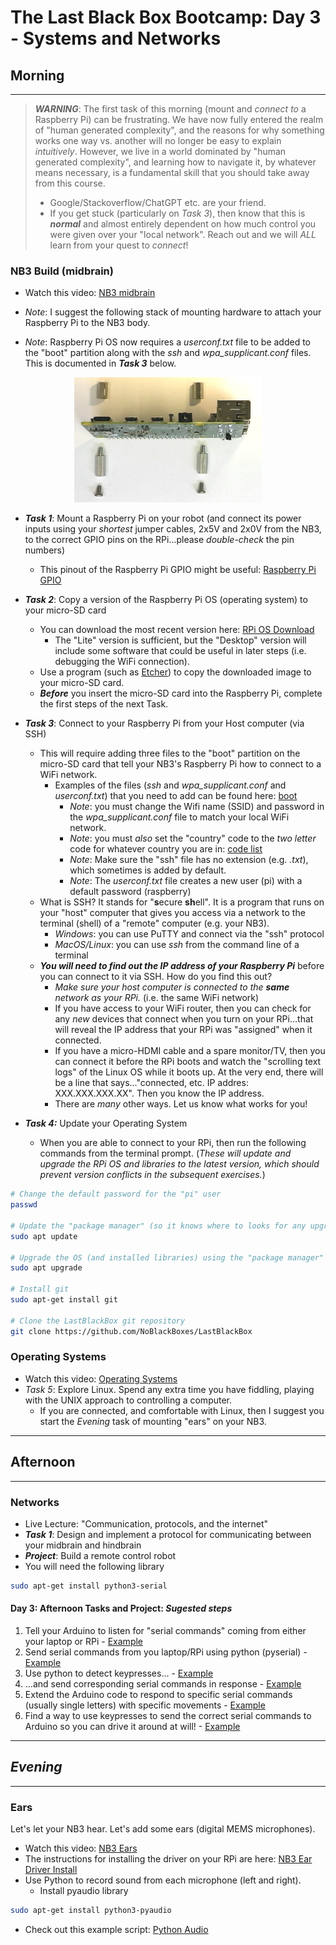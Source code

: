 # The Last Black Box Bootcamp: Day 3 - Systems and Networks

## Morning

----

> ***WARNING***: The first task of this morning (mount and *connect to* a Raspberry Pi) can be frustrating. We have now fully entered the realm of "human generated complexity", and the reasons for why something works one way vs. another will no longer be easy to explain *intuitively*. However, we live in a world dominated by "human generated complexity", and learning how to navigate it, by whatever means necessary, is a fundamental skill that you should take away from this course.
> - Google/Stackoverflow/ChatGPT etc. are your friend.
> - If you get stuck (particularly on *Task 3*), then know that this is ***normal*** and almost entirely dependent on how much control you were given over your "local network". Reach out and we will *ALL* learn from your quest to *connect*!

### NB3 Build (midbrain)

- Watch this video: [NB3 midbrain](https://vimeo.com/627777644)

- *Note*: I suggest the following stack of mounting hardware to attach your Raspberry Pi to the NB3 body.
- *Note*: Raspberry Pi OS now requires a *userconf.txt* file to be added to the "boot" partition along with the *ssh* and *wpa_supplicant.conf* files. This is documented in ***Task 3*** below.

<p align="center">
<img src="resources/images/raspberry_pi_mount.png" alt="Braitenberg Vehicle" width="300" height="200">
</p>

- ***Task 1***: Mount a Raspberry Pi on your robot (and connect its power inputs using your *shortest* jumper cables, 2x5V and 2x0V from the NB3, to the correct GPIO pins on the RPi...please *double-check* the pin numbers)
  - This pinout of the Raspberry Pi GPIO might be useful: [Raspberry Pi GPIO](resources/images/rpi_GPIO_pinout.png)
- ***Task 2***: Copy a version of the Raspberry Pi OS (operating system) to your micro-SD card
  - You can download the most recent version here: [RPi OS Download](https://www.raspberrypi.com/software/operating-systems/)
    - The "Lite" version is sufficient, but the "Desktop" version will include some software that could be useful in later steps (i.e. debugging the WiFi connection).
  - Use a program (such as [Etcher](https://www.balena.io/etcher/)) to copy the downloaded image to your micro-SD card.
  - ***Before*** you insert the micro-SD card into the Raspberry Pi, complete the first steps of the next Task.
- ***Task 3***: Connect to your Raspberry Pi from your Host computer (via SSH)
  - This will require adding three files to the "boot" partition on the micro-SD card that tell your NB3's Raspberry Pi how to connect to a WiFi network.
    - Examples of the files (*ssh* and *wpa_supplicant.conf* and *userconf.txt*) that you need to add can be found here: [boot](resources/connecting/boot)
      - *Note*: you must change the Wifi name (SSID) and password in the *wpa_supplicant.conf* file to match your local WiFi network.
      - *Note*: you must *also* set the "country" code to the *two letter* code for whatever country you are in: [code list](https://en.wikipedia.org/wiki/List_of_ISO_3166_country_codes)
      - *Note*: Make sure the "ssh" file has no extension (e.g. *.txt*), which sometimes is added by default.
      - *Note*: The *userconf.txt* file creates a new user (pi) with a default password (raspberry)
  - What is SSH? It stands for "**s**ecure **sh**ell". It is a program that runs on your "host" computer that gives you access via a network to the terminal (shell) of a "remote" computer (e.g. your NB3).
    - *Windows*: you can use PuTTY and connect via the "ssh" protocol
    - *MacOS/Linux*: you can use *ssh* from the command line of a terminal
  - ***You will need to find out the IP address of your Raspberry Pi*** before you can connect to it via SSH. How do you find this out?
    - *Make sure your host computer is connected to the ***same*** network as your RPi.* (i.e. the same WiFi network)
    - If you have access to your WiFi router, then you can check for any *new* devices that connect when you turn on your RPi...that will reveal the IP address that your RPi was "assigned" when it connected.
    - If you have a micro-HDMI cable and a spare monitor/TV, then you can connect it before the RPi boots and watch the "scrolling text logs" of the Linux OS while it boots up. At the very end, there will be a line that says..."connected, etc. IP addres: XXX.XXX.XXX.XX". Then you know the IP address.
    - There are *many* other ways. Let us know what works for you!

- ***Task 4:*** Update your Operating System
  - When you are able to connect to your RPi, then run the following commands from the terminal prompt. (*These will update and upgrade the RPi OS and libraries to the latest version, which should prevent version conflicts in the subsequent exercises.*)

```bash
# Change the default password for the "pi" user
passwd

# Update the "package manager" (so it knows where to looks for any upgrades)
sudo apt update

# Upgrade the OS (and installed libraries) using the "package manager"
sudo apt upgrade

# Install git
sudo apt-get install git

# Clone the LastBlackBox git repository
git clone https://github.com/NoBlackBoxes/LastBlackBox
```

### Operating Systems

- Watch this video: [Operating Systems](https://vimeo.com/630456267)
- *Task 5*: Explore Linux. Spend any extra time you have fiddling, playing with the UNIX approach to controlling a computer.
  - If you are connected, and comfortable with Linux, then I suggest you start the *Evening* task of mounting "ears" on your NB3.

----

## Afternoon

----

### Networks

- Live Lecture: "Communication, protocols, and the internet"
- ***Task 1***: Design and implement a protocol for communicating between your midbrain and hindbrain
- ***Project***: Build a remote control robot
- You will need the following library

```bash
sudo apt-get install python3-serial
```

#### Day 3: Afternoon Tasks and Project: *Sugested steps*

1. Tell your Arduino to listen for "serial commands" coming from either your laptop or RPi - [Example](resources/arduino/serial_server)
2. Send serial commands from you laptop/RPi using python (pyserial) - [Example](resources/python/serial)
3. Use python to detect keypresses... - [Example](resources/python/keyboard)
4. ...and send corresponding serial commands in response - [Example](resources/python/kerial)
5. Extend the Arduino code to respond to specific serial commands (usually single letters) with specific movements - [Example](resources/arduino/serial_controller)
6. Find a way to use keypresses to send the correct serial commands to Arduino so you can drive it around at will! - [Example](resources/python/drive)

----

## *Evening*

----

### Ears

Let's let your NB3 hear. Let's add some ears (digital MEMS microphones).

- Watch this video: [NB3 Ears](https://vimeo.com/630461945)
- The instructions for installing the driver on your RPi are here: [NB3 Ear Driver Install](https://github.com/NoBlackBoxes/LastBlackBox/tree/master/boxes/hearing/i2s/driver)
- Use Python to record sound from each microphone (left and right).
  - Install pyaudio library

```bash
sudo apt-get install python3-pyaudio
```
  - Check out this example script: [Python Audio](resources/python/audio/record.py)
